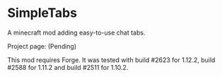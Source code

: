 # SimpleTabs

A minecraft mod adding easy-to-use chat tabs.

Project page: (Pending)

This mod requires Forge. It was tested with build #2623 for 1.12.2,
build #2588 for 1.11.2 and build #2511 for 1.10.2.
